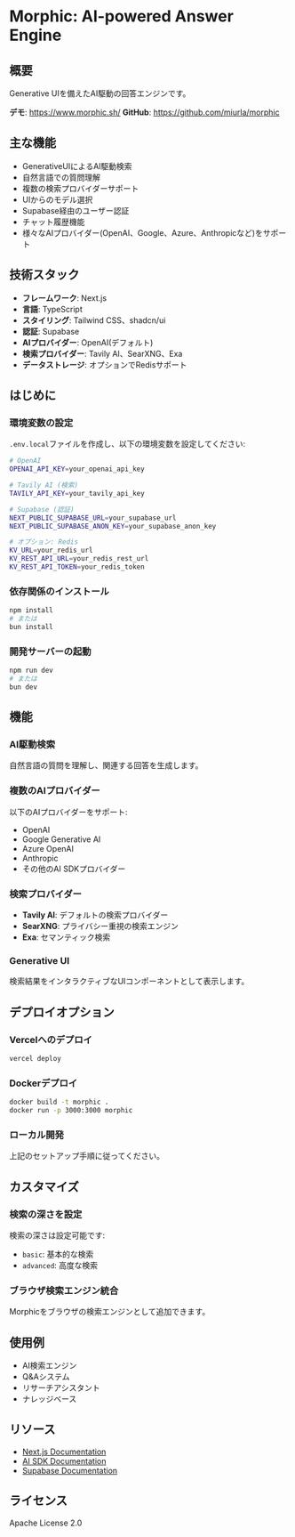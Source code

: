 # Morphic: AI-powered Answer Engine

## 概要

Generative UIを備えたAI駆動の回答エンジンです。

**デモ**: https://www.morphic.sh/
**GitHub**: https://github.com/miurla/morphic

## 主な機能

- GenerativeUIによるAI駆動検索
- 自然言語での質問理解
- 複数の検索プロバイダーサポート
- UIからのモデル選択
- Supabase経由のユーザー認証
- チャット履歴機能
- 様々なAIプロバイダー(OpenAI、Google、Azure、Anthropicなど)をサポート

## 技術スタック

- **フレームワーク**: Next.js
- **言語**: TypeScript
- **スタイリング**: Tailwind CSS、shadcn/ui
- **認証**: Supabase
- **AIプロバイダー**: OpenAI(デフォルト)
- **検索プロバイダー**: Tavily AI、SearXNG、Exa
- **データストレージ**: オプションでRedisサポート

## はじめに

### 環境変数の設定

`.env.local`ファイルを作成し、以下の環境変数を設定してください:

```bash
# OpenAI
OPENAI_API_KEY=your_openai_api_key

# Tavily AI (検索)
TAVILY_API_KEY=your_tavily_api_key

# Supabase (認証)
NEXT_PUBLIC_SUPABASE_URL=your_supabase_url
NEXT_PUBLIC_SUPABASE_ANON_KEY=your_supabase_anon_key

# オプション: Redis
KV_URL=your_redis_url
KV_REST_API_URL=your_redis_rest_url
KV_REST_API_TOKEN=your_redis_token
```

### 依存関係のインストール

```bash
npm install
# または
bun install
```

### 開発サーバーの起動

```bash
npm run dev
# または
bun dev
```

## 機能

### AI駆動検索

自然言語の質問を理解し、関連する回答を生成します。

### 複数のAIプロバイダー

以下のAIプロバイダーをサポート:

- OpenAI
- Google Generative AI
- Azure OpenAI
- Anthropic
- その他のAI SDKプロバイダー

### 検索プロバイダー

- **Tavily AI**: デフォルトの検索プロバイダー
- **SearXNG**: プライバシー重視の検索エンジン
- **Exa**: セマンティック検索

### Generative UI

検索結果をインタラクティブなUIコンポーネントとして表示します。

## デプロイオプション

### Vercelへのデプロイ

```bash
vercel deploy
```

### Dockerデプロイ

```bash
docker build -t morphic .
docker run -p 3000:3000 morphic
```

### ローカル開発

上記のセットアップ手順に従ってください。

## カスタマイズ

### 検索の深さを設定

検索の深さは設定可能です:

- `basic`: 基本的な検索
- `advanced`: 高度な検索

### ブラウザ検索エンジン統合

Morphicをブラウザの検索エンジンとして追加できます。

## 使用例

- AI検索エンジン
- Q&Aシステム
- リサーチアシスタント
- ナレッジベース

## リソース

- [Next.js Documentation](https://nextjs.org/docs)
- [AI SDK Documentation](https://sdk.vercel.ai/docs)
- [Supabase Documentation](https://supabase.com/docs)

## ライセンス

Apache License 2.0
